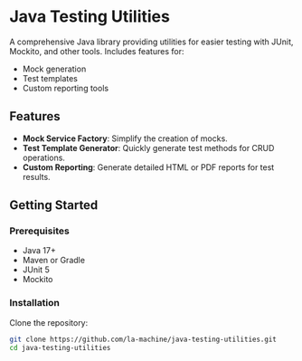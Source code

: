 # Java Testing Utilities

A comprehensive Java library providing utilities for easier testing with JUnit, Mockito, and other tools. Includes features for:
- Mock generation
- Test templates
- Custom reporting tools

## Features
- **Mock Service Factory**: Simplify the creation of mocks.
- **Test Template Generator**: Quickly generate test methods for CRUD operations.
- **Custom Reporting**: Generate detailed HTML or PDF reports for test results.

## Getting Started
### Prerequisites
- Java 17+
- Maven or Gradle
- JUnit 5
- Mockito

### Installation
Clone the repository:
```bash
git clone https://github.com/la-machine/java-testing-utilities.git
cd java-testing-utilities
